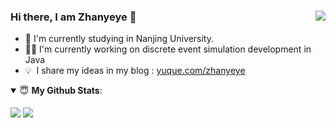 ### Hi there, I am Zhanyeye 👋  <img align="right" src="https://visitor-badge.glitch.me/badge?page_id=zhanyeye" />


- 📓 I'm currently studying in Nanjing University. 
- 👨‍💻 I'm currently working on discrete event simulation development in Java
- 💡 &nbsp;I share my ideas in my blog : [yuque.com/zhanyeye](www.yuque.com/zhanyeye)


<details open>
 <summary> 😇 <b>My Github Stats</b>: </summary>
 <br/>
 
  <img align="center" src="https://github-readme-stats.vercel.app/api?username=zhanyeye&count_private=true&hide=issues&line_height=24" />
  <img align="center" src="https://github-readme-stats.vercel.app/api/top-langs/?username=zhanyeye&layout=compact" />
 
</details>



<!--
<img align="right" width="420px" src="https://github-readme-stats.vercel.app/api?username=zhanyeye&show_icons=true&icon_color=805AD5&text_color=2edfa3&bg_color=ffffff&hide_title=true&title_color=20a0ff" alt="Zhanyeye's GitHub Stats">
-->




<!--
[![zhanyeye's github stats](https://github-readme-stats.vercel.app/api?username=zhanyeye)](https://github.com/zhanyeye)
**zhanyeye/zhanyeye** is a ✨ _special_ ✨ repository because its `README.md` (this file) appears on your GitHub profile.

Here are some ideas to get you started:

- 🔭 I’m currently working on ...
- 🌱 I’m currently learning ...
- 👯 I’m looking to collaborate on ...
- 🤔 I’m looking for help with ...
- 💬 Ask me about ...
- 📫 How to reach me: ...
- 😄 Pronouns: ...
- ⚡ Fun fact: ...
-->
